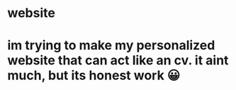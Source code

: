 # website
# im trying to make my personalized website that can act like an cv. it aint much, but its honest work 😀
